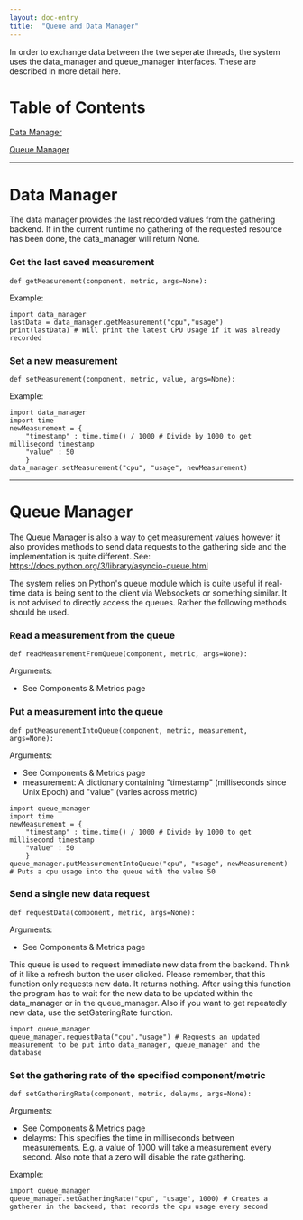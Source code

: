 ```yaml
---
layout: doc-entry
title:  "Queue and Data Manager"
---
```


In order to exchange data between the twe seperate threads, the system uses the data_manager and queue_manager interfaces.
These are described in more detail here.


# Table of Contents
[Data Manager](#data-manager)

[Queue Manager](#queue-manager)

______________
# Data Manager
The data manager provides the last recorded values from the gathering backend.
If in the current runtime no gathering of the requested resource has been done, the data_manager will return None.

### Get the last saved measurement

    def getMeasurement(component, metric, args=None):

Example:
```
import data_manager
lastData = data_manager.getMeasurement("cpu","usage")
print(lastData) # Will print the latest CPU Usage if it was already recorded
```

### Set a new measurement

    def setMeasurement(component, metric, value, args=None):

Example:
```
import data_manager
import time
newMeasurement = {
    "timestamp" : time.time() / 1000 # Divide by 1000 to get millisecond timestamp
    "value" : 50
    }
data_manager.setMeasurement("cpu", "usage", newMeasurement)
```

_______________
# Queue Manager
The Queue Manager is also a way to get measurement values however it also provides methods to send data requests to the gathering side and the implementation is quite different.
See: https://docs.python.org/3/library/asyncio-queue.html

The system relies on Python's queue module which is quite useful if real-time data is being sent to the client via Websockets or something similar.
It is not advised to directly access the queues. Rather the following methods should be used.

### Read a measurement from the queue

    def readMeasurementFromQueue(component, metric, args=None):

Arguments:
- See Components & Metrics page

### Put a measurement into the queue

    def putMeasurementIntoQueue(component, metric, measurement, args=None):

Arguments:
- See Components & Metrics page
- measurement: A dictionary containing "timestamp" (milliseconds since Unix Epoch) and "value" (varies across metric)

```
import queue_manager
import time
newMeasurement = {
    "timestamp" : time.time() / 1000 # Divide by 1000 to get millisecond timestamp
    "value" : 50
    }
queue_manager.putMeasurementIntoQueue("cpu", "usage", newMeasurement) # Puts a cpu usage into the queue with the value 50
```

### Send a single new data request

    def requestData(component, metric, args=None):

Arguments:
- See Components & Metrics page

This queue is used to request immediate new data from the backend. Think of it like a refresh button the user clicked.
Please remember, that this function only requests new data. It returns nothing.
After using this function the program has to wait for the new data to be updated within the data_manager or in the queue_manager.
Also if you want to get repeatedly new data, use the setGateringRate function.

```
import queue_manager
queue_manager.requestData("cpu","usage") # Requests an updated measurement to be put into data_manager, queue_manager and the database
```

### Set the gathering rate of the specified component/metric

    def setGatheringRate(component, metric, delayms, args=None):

Arguments:
- See Components & Metrics page
- delayms: This specifies the time in milliseconds between measurements. E.g. a value of 1000 will take a measurement every second. Also note that a zero will disable the rate gathering.

Example:
```
import queue_manager
queue_manager.setGatheringRate("cpu", "usage", 1000) # Creates a gatherer in the backend, that records the cpu usage every second
```